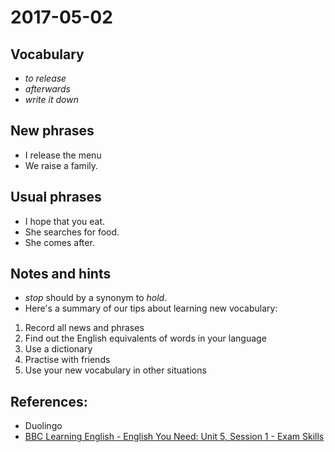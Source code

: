# 2017-05-02

## Vocabulary

- *to release*
- *afterwards*
- *write it down*

## New phrases
- I release the menu
- We raise a family.

## Usual phrases
- I hope that you eat.
- She searches for food.
- She comes after.


## Notes and hints
- *stop* should by a synonym to *hold*.
- Here's a summary of our tips about learning new vocabulary:
1. Record all news and phrases
2. Find out the English equivalents of words in your language
3. Use a dictionary
4. Practise with friends
5. Use your new vocabulary in other situations

## References:
- Duolingo
- [BBC Learning English - English You Need: Unit 5, Session 1 - Exam Skills](http://www.bbc.co.uk/learningenglish/english/course/english-you-need/unit-5/session-1)
